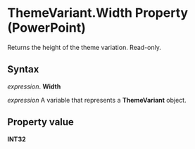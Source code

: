 
# ThemeVariant.Width Property (PowerPoint)

Returns the height of the theme variation. Read-only.


## Syntax

 _expression_. **Width**

 _expression_ A variable that represents a **ThemeVariant** object.


## Property value

 **INT32**


